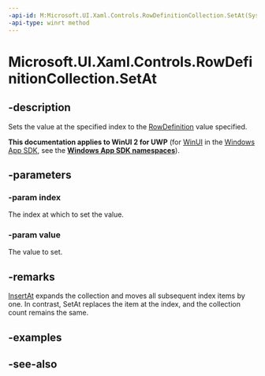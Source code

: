 ```yaml
---
-api-id: M:Microsoft.UI.Xaml.Controls.RowDefinitionCollection.SetAt(System.UInt32,Microsoft.UI.Xaml.Controls.RowDefinition)
-api-type: winrt method
---
```


<!-- Method syntax
public void SetAt(System.UInt32 index, Windows.UI.Xaml.Controls.RowDefinition value)
-->

# Microsoft.UI.Xaml.Controls.RowDefinitionCollection.SetAt

## -description
Sets the value at the specified index to the [RowDefinition](rowdefinition.md) value specified.

**This documentation applies to WinUI 2 for UWP** (for [WinUI](/windows/apps/winui/winui3/) in the [Windows App SDK](/windows/apps/windows-app-sdk/), see the **[Windows App SDK namespaces](/windows/windows-app-sdk/api/winrt/)**).

## -parameters
### -param index
The index at which to set the value.

### -param value
The value to set.

## -remarks
[InsertAt](rowdefinitioncollection_insertat_397117580.md) expands the collection and moves all subsequent index items by one. In contrast, SetAt replaces the item at the index, and the collection count remains the same.

## -examples

## -see-also
